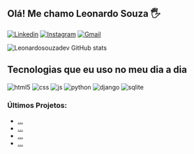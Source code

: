 ## Olá! Me chamo Leonardo Souza 🖐️

[![Linkedin](https://img.shields.io/badge/LinkedIn-0077B5?style=for-the-badge&logo=linkedin&logoColor=white)](linkedin.com/in/leonardo-souza-macedo-347670350)
[![Instagram](https://img.shields.io/badge/Instagram-E4405F?style=for-the-badge&logo=instagram&logoColor=white)](instagram.com/souzaleo.dev/)
[![Gmail](https://img.shields.io/badge/Gmail-D14836?style=for-the-badge&logo=gmail&logoColor=white)](leonardosouzadev03@gmail.com)

![Leonardosouzadev GitHub stats](https://github-readme-stats.vercel.app/api?username=Leonardosouzadev&_icons=true&bg_color=00000000)

## Tecnologias que eu uso no meu dia a dia

<div style="display: inline_block">
  <img align="center" alt="html5" src="https://img.shields.io/badge/HTML5-E34F26?style=for-the-badge&logo=html5&logoColor=white" />
  <img align="center" alt="css" src="https://img.shields.io/badge/CSS3-1572B6?style=for-the-badge&logo=css3&logoColor=white" />
  <img align="center" alt="js" src="https://img.shields.io/badge/JavaScript-F7DF1E?style=for-the-badge&logo=javascript&logoColor=black"/>
  <img align="center" alt="python" src="https://img.shields.io/badge/Python-3776AB?style=for-the-badge&logo=python&logoColor=white" />
  <img align="center" alt="django" src="https://img.shields.io/badge/Django-092E20?style=for-the-badge&logo=django&logoColor=white" />
  <img align="center" alt="sqlite" src="https://img.shields.io/badge/SQLite-07405E?style=for-the-badge&logo=sqlite&logoColor=white" />
  </div>

### Últimos Projetos:
- [...](#)<br/>
- [...](#)<br/>
- [...](#)<br/>
- [...](#)<br/>
